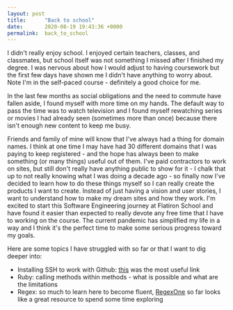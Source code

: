 ```yaml
---
layout: post
title:      "Back to school"
date:       2020-08-19 19:43:36 +0000
permalink:  back_to_school
---
```



I didn't really enjoy school. I enjoyed certain teachers, classes, and classmates, but school itself was not something I missed after I finished my degree. I was nervous about how I would adjust to having coursework but the first few days have shown me I didn't have anything to worry about. Note I'm in the self-paced course - definitely a good choice for me.

In the last few months as social obligations and the need to commute have fallen aside, I found myself with more time on my hands. The default way to pass the time was to watch television and I found myself rewatching series or movies I had already seen (sometimes more than once) because there isn't enough new content to keep me busy.

Friends and family of mine will know that I've always had a thing for domain names. I think at one time I may have had 30 different domains that I was paying to keep registered - and the hope has always been to make something (or many things) useful out of them. I've paid contractors to work on sites, but still don't really have anything public to show for it - I chalk that up to not really knowing what I was doing a decade ago - so finally now I've decided to learn how to do these things myself so I can really create the products I want to create. Instead of just having a vision and user stories, I want to understand how to make my dream sites and how they work. I'm excited to start this Software Engineering journey at Flatiron School and have found it easier than expected to really devote any free time that I have to working on the course. The current pandemic has simplified my life in a way and I think it's the perfect time to make some serious progress toward my goals.

Here are some topics I have struggled with so far or that I want to dig deeper into:
* Installing SSH to work with Github: [this](https://docs.github.com/en/github/authenticating-to-github/connecting-to-github-with-ssh) was the most useful link
* Ruby: calling methods within methods - what is possible and what are the limitations
* Regex: so much to learn here to become fluent, [RegexOne](https://regexone.com/) so far looks like a great resource to spend some time exploring
